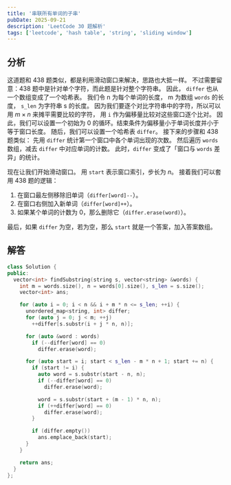 ```yaml
---
title: '串联所有单词的子串'
pubDate: 2025-09-21
description: 'LeetCode 30 题解析'
tags: ['leetcode', 'hash table', 'string', 'sliding window']
---
```


## 分析

这道题和 438 题类似，都是利用滑动窗口来解决，思路也大抵一样。
不过需要留意：438 题中是针对单个字符，而此题是针对整个字符串。
因此， `differ` 也从一个数组变成了一个哈希表。
我们令 n 为每个单词的长度， m 为数组 `words` 的长度， `s_len` 为字符串 s 的长度。
因为我们要逐个对比字符串中的字符，所以可以用 $m \times n$ 来摊平需要比较的字符，
用 `i` 作为偏移量比较对这些窗口逐个比对。
因此，我们可以设置一个初始为 $0$ 的循环。结束条件为偏移量小于单词长度并小于等于窗口长度。
随后，我们可以设置一个哈希表 `differ`。
接下来的步骤和 438 题类似：
先用 `differ` 统计第一个窗口中各个单词出现的次数。
然后遍历 `words` 数组，减去 `differ` 中对应单词的计数。
此时，`differ` 变成了「窗口与 `words` 差异」的统计。

现在让我们开始滑动窗口。
用 `start` 表示窗口索引，步长为 $n$。
接着我们可以套用 438 题的逻辑：

1. 在窗口最左侧移除旧单词（`differ[word]--`）。
1. 在窗口右侧加入新单词（`differ[word]++`）。
1. 如果某个单词的计数为 $0$，那么删除它（`differ.erase(word)`）。

最后，如果 `differ` 为空，若为空，那么 `start` 就是一个答案，加入答案数组。

## 解答

```cpp
class Solution {
public:
  vector<int> findSubstring(string s, vector<string> &words) {
    int m = words.size(), n = words[0].size(), s_len = s.size();
    vector<int> ans;

    for (auto i = 0; i < n && i + m * n <= s_len; ++i) {
      unordered_map<string, int> differ;
      for (auto j = 0; j < m; ++j)
        ++differ[s.substr(i + j * n, n)];

      for (auto &word : words)
        if (--differ[word] == 0)
          differ.erase(word);

      for (auto start = i; start < s_len - m * n + 1; start += n) {
        if (start != i) {
          auto word = s.substr(start - n, n);
          if (--differ[word] == 0)
            differ.erase(word);

          word = s.substr(start + (m - 1) * n, n);
          if (++differ[word] == 0)
            differ.erase(word);
        }

        if (differ.empty())
          ans.emplace_back(start);
      }
    }

    return ans;
  }
};
```
